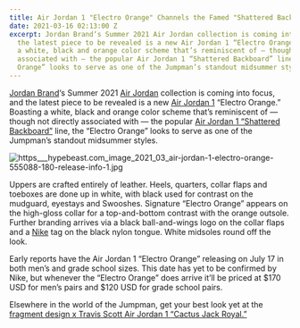 ```yaml
---
title: Air Jordan 1 "Electro Orange" Channels the Famed "Shattered Backboard" Series
date: 2021-03-16 02:13:00 Z
excerpt: Jordan Brand‘s Summer 2021 Air Jordan collection is coming into focus, and
  the latest piece to be revealed is a new Air Jordan 1 “Electro Orange.” Boasting
  a white, black and orange color scheme that’s reminiscent of — though not directly
  associated with — the popular Air Jordan 1 “Shattered Backboard” line, the “Electro
  Orange” looks to serve as one of the Jumpman’s standout midsummer styles.
---
```


[Jordan Brand](https://hypebeast.com/tags/jordan-brand)‘s Summer 2021 [Air Jordan](https://hypebeast.com/tags/air-jordan) collection is coming into focus, and the latest piece to be revealed is a new [Air Jordan 1](https://hypebeast.com/tags/air-jordan-1) “Electro Orange.” Boasting a white, black and orange color scheme that’s reminiscent of — though not directly associated with — the popular [Air Jordan 1 “Shattered Backboard”](https://hypebeast.com/2015/6/air-jordan-1-retro-high-shattered-backboard) line, the “Electro Orange” looks to serve as one of the Jumpman’s standout midsummer styles.

![https___hypebeast.com_image_2021_03_air-jordan-1-electro-orange-555088-180-release-info-1.jpg](/uploads/https___hypebeast.com_image_2021_03_air-jordan-1-electro-orange-555088-180-release-info-1.jpg)

Uppers are crafted entirely of leather. Heels, quarters, collar flaps and toeboxes are done up in white, with black used for contrast on the mudguard, eyestays and Swooshes. Signature “Electro Orange” appears on the high-gloss collar for a top-and-bottom contrast with the orange outsole. Further branding arrives via a black ball-and-wings logo on the collar flaps and a [Nike](https://hypebeast.com/tags/nike) tag on the black nylon tongue. White midsoles round off the look.

Early reports have the Air Jordan 1 “Electro Orange” releasing on July 17 in both men’s and grade school sizes. This date has yet to be confirmed by Nike, but whenever the “Electro Orange” does arrive it’ll be priced at $170 USD for men’s pairs and $120 USD for grade school pairs.

Elsewhere in the world of the Jumpman, get your best look yet at the [fragment design x Travis Scott Air Jordan 1 “Cactus Jack Royal.”](https://hypebeast.com/2021/3/fragment-design-travis-scott-air-jordan-1-la-flame-cactus-jack-aj1-hiroshi-fujiwara-best-look-yet-info-details)